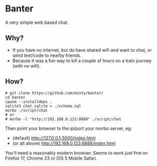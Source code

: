 # Banter

A very simple web based chat.

## Why?

* If you have no internet, but do have shared wifi and want to chat, or send text/code to nearby friends.
* Because it was a fun way to kill a couple of hours on a train journey (with no wifi).


## How?

    # git clone https://github.com/minty/banter/
    cd banter
    cpanm --installdeps .
    sqlite3 chat.sqlite < ./schema.sql
    morbo ./script/chat
    # or
    # morbo -l "http://192.168.0.123:8888" ./script/chat

Then point your browser to the ip/port your morbo server, eg:

* (default) http://127.0.0.1:3000/index.html
* (or alt above) http://192.168.0.123:8888/index.html

You'll need a reasonably modern browser.  Seems to work just fine on Firefox 17, Chrome 23 or iOS 5 Mobile Safari.